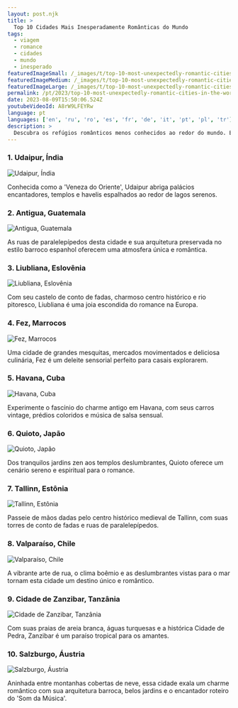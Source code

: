 ```yaml
---
layout: post.njk
title: >
  Top 10 Cidades Mais Inesperadamente Românticas do Mundo
tags:
  - viagem
  - romance
  - cidades
  - mundo
  - inesperado
featuredImageSmall: /_images/t/top-10-most-unexpectedly-romantic-cities-in-the-world-cover-pt-small.webp
featuredImageMedium: /_images/t/top-10-most-unexpectedly-romantic-cities-in-the-world-cover-pt-medium.webp
featuredImageLarge: /_images/t/top-10-most-unexpectedly-romantic-cities-in-the-world-cover-pt-large.webp
permalink: /pt/2023/top-10-most-unexpectedly-romantic-cities-in-the-world.html
date: 2023-08-09T15:50:06.524Z
youtubeVideoId: A8rW9LFEYRw
language: pt
languages: ['en', 'ru', 'ro', 'es', 'fr', 'de', 'it', 'pt', 'pl', 'tr']
description: >
  Descubra os refúgios românticos menos conhecidos ao redor do mundo. Essas cidades podem não ser as primeiras que vêm à mente quando se pensa em romance, mas seu charme único e beleza as tornam perfeitas para uma aventura cheia de amor.
---
```


### 1. Udaipur, Índia

![Udaipur, Índia](/_images/e/e21c29e7ba0165ef35dcc7b8c850a0bb-medium.webp)

Conhecida como a 'Veneza do Oriente', Udaipur abriga palácios encantadores, templos e havelis espalhados ao redor de lagos serenos.

### 2. Antigua, Guatemala

![Antigua, Guatemala](/_images/a/a3743ed0b0b386593be9778f11072d5b-medium.webp)

As ruas de paralelepípedos desta cidade e sua arquitetura preservada no estilo barroco espanhol oferecem uma atmosfera única e romântica.

### 3. Liubliana, Eslovênia

![Liubliana, Eslovênia](/_images/1/185701de60788dfe61f1f8b4baac4aaf-medium.webp)

Com seu castelo de conto de fadas, charmoso centro histórico e rio pitoresco, Liubliana é uma joia escondida do romance na Europa.

### 4. Fez, Marrocos

![Fez, Marrocos](/_images/c/cb6c100d07e07dbc544a3a467342c18b-medium.webp)

Uma cidade de grandes mesquitas, mercados movimentados e deliciosa culinária, Fez é um deleite sensorial perfeito para casais explorarem.

### 5. Havana, Cuba

![Havana, Cuba](/_images/c/cf4586c671dfddf4d269f4311f7b16fb-medium.webp)

Experimente o fascínio do charme antigo em Havana, com seus carros vintage, prédios coloridos e música de salsa sensual.

### 6. Quioto, Japão

![Quioto, Japão](/_images/a/a46a4896d5a7099d5b79f1f2913626cd-medium.webp)

Dos tranquilos jardins zen aos templos deslumbrantes, Quioto oferece um cenário sereno e espiritual para o romance.

### 7. Tallinn, Estônia

![Tallinn, Estônia](/_images/e/e93b6c3c5f8d9ab6b6cd07a38a026c58-medium.webp)

Passeie de mãos dadas pelo centro histórico medieval de Tallinn, com suas torres de conto de fadas e ruas de paralelepípedos.

### 8. Valparaíso, Chile

![Valparaíso, Chile](/_images/7/7557cea9ee04aa7409c7a842ace1a31c-medium.webp)

A vibrante arte de rua, o clima boêmio e as deslumbrantes vistas para o mar tornam esta cidade um destino único e romântico.

### 9. Cidade de Zanzibar, Tanzânia

![Cidade de Zanzibar, Tanzânia](/_images/1/181ae666811caf18e20dd8e236ea4bee-medium.webp)

Com suas praias de areia branca, águas turquesas e a histórica Cidade de Pedra, Zanzibar é um paraíso tropical para os amantes.

### 10. Salzburgo, Áustria

![Salzburgo, Áustria](/_images/4/4961f521644d646cf30aeeb030239fef-medium.webp)

Aninhada entre montanhas cobertas de neve, essa cidade exala um charme romântico com sua arquitetura barroca, belos jardins e o encantador roteiro do 'Som da Música'.

